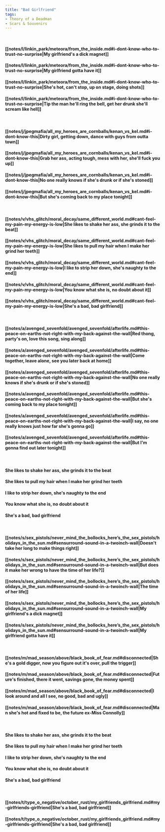 ```yaml
---
title: "Bad Girlfriend"
tags:
- Theory of a Deadman
- Scars & Souvenirs
---
```

&nbsp;
#### [[notes/l/linkin_park/meteora/from_the_inside.md#i-dont-know-who-to-trust-no-surprise|My girlfriend's a dick magnet]]
#### [[notes/l/linkin_park/meteora/from_the_inside.md#i-dont-know-who-to-trust-no-surprise|My girlfriend gotta have it]]
#### [[notes/l/linkin_park/meteora/from_the_inside.md#i-dont-know-who-to-trust-no-surprise|She's hot, can't stop, up on stage, doing shots]]
#### [[notes/l/linkin_park/meteora/from_the_inside.md#i-dont-know-who-to-trust-no-surprise|Tip the man he'll ring the bell, get her drunk she'll scream like hell]]
&nbsp;
#### [[notes/j/jpegmafia/all_my_heroes_are_cornballs/kenan_vs_kel.md#i-dont-know-this|Dirty girl, getting down, dance with guys from outta town]]
#### [[notes/j/jpegmafia/all_my_heroes_are_cornballs/kenan_vs_kel.md#i-dont-know-this|Grab her ass, acting tough, mess with her, she'll fuck you up]]
#### [[notes/j/jpegmafia/all_my_heroes_are_cornballs/kenan_vs_kel.md#i-dont-know-this|No one really knows if she's drunk or if she's stoned]]
#### [[notes/j/jpegmafia/all_my_heroes_are_cornballs/kenan_vs_kel.md#i-dont-know-this|But she's coming back to my place tonight]]
&nbsp;
#### [[notes/v/vhs_glitch/moral_decay/same_different_world.md#cant-feel-my-pain-my-energy-is-low|She likes to shake her ass, she grinds it to the beat]]
#### [[notes/v/vhs_glitch/moral_decay/same_different_world.md#cant-feel-my-pain-my-energy-is-low|She likes to pull my hair when I make her grind her teeth]]
#### [[notes/v/vhs_glitch/moral_decay/same_different_world.md#cant-feel-my-pain-my-energy-is-low|I like to strip her down, she's naughty to the end]]
#### [[notes/v/vhs_glitch/moral_decay/same_different_world.md#cant-feel-my-pain-my-energy-is-low|You know what she is, no doubt about it]]
#### [[notes/v/vhs_glitch/moral_decay/same_different_world.md#cant-feel-my-pain-my-energy-is-low|She's a bad, bad girlfriend]]
&nbsp;
#### [[notes/a/avenged_sevenfold/avenged_sevenfold/afterlife.md#this-peace-on-earths-not-right-with-my-back-against-the-wall|Red thong, party's on, love this song, sing along]]
#### [[notes/a/avenged_sevenfold/avenged_sevenfold/afterlife.md#this-peace-on-earths-not-right-with-my-back-against-the-wall|Come together, leave alone, see you later back at home]]
#### [[notes/a/avenged_sevenfold/avenged_sevenfold/afterlife.md#this-peace-on-earths-not-right-with-my-back-against-the-wall|No one really knows if she's drunk or if she's stoned]]
#### [[notes/a/avenged_sevenfold/avenged_sevenfold/afterlife.md#this-peace-on-earths-not-right-with-my-back-against-the-wall|But she's coming back to my place tonight]]
#### [[notes/a/avenged_sevenfold/avenged_sevenfold/afterlife.md#this-peace-on-earths-not-right-with-my-back-against-the-wall|I say, no one really knows just how far she's gonna go]]
#### [[notes/a/avenged_sevenfold/avenged_sevenfold/afterlife.md#this-peace-on-earths-not-right-with-my-back-against-the-wall|But I'm gonna find out later tonight]]
&nbsp;
#### She likes to shake her ass, she grinds it to the beat
#### She likes to pull my hair when I make her grind her teeth
#### I like to strip her down, she's naughty to the end
#### You know what she is, no doubt about it
#### She's a bad, bad girlfriend
&nbsp;
#### [[notes/s/sex_pistols/never_mind_the_bollocks_here’s_the_sex_pistols/holidays_in_the_sun.md#sensurround-sound-in-a-twoinch-wall|Doesn't take her long to make things right]]
#### [[notes/s/sex_pistols/never_mind_the_bollocks_here’s_the_sex_pistols/holidays_in_the_sun.md#sensurround-sound-in-a-twoinch-wall|But does it make her wrong to have the time of her life?]]
#### [[notes/s/sex_pistols/never_mind_the_bollocks_here’s_the_sex_pistols/holidays_in_the_sun.md#sensurround-sound-in-a-twoinch-wall|The time of her life]]
#### [[notes/s/sex_pistols/never_mind_the_bollocks_here’s_the_sex_pistols/holidays_in_the_sun.md#sensurround-sound-in-a-twoinch-wall|My girlfriend's a dick magnet]]
#### [[notes/s/sex_pistols/never_mind_the_bollocks_here’s_the_sex_pistols/holidays_in_the_sun.md#sensurround-sound-in-a-twoinch-wall|My girlfriend gotta have it]]
&nbsp;
#### [[notes/m/mad_season/above/black_book_of_fear.md#disconnected|She's a gold digger, now you figure out it's over, pull the trigger]]
#### [[notes/m/mad_season/above/black_book_of_fear.md#disconnected|Future's finished, there it went, savings gone, the money spent]]
#### [[notes/m/mad_season/above/black_book_of_fear.md#disconnected|I look around and all I see, no good, bad and ugly]]
#### [[notes/m/mad_season/above/black_book_of_fear.md#disconnected|Man she's hot and fixed to be, the future ex-Miss Connolly]]
&nbsp;
#### She likes to shake her ass, she grinds it to the beat
#### She likes to pull my hair when I make her grind her teeth
#### I like to strip her down, she's naughty to the end
#### You know what she is, no doubt about it
#### She's a bad, bad girlfriend
&nbsp;
#### [[notes/t/type_o_negative/october_rust/my_girlfriends_girlfriend.md#my-girlfriends-girlfriend|She's a bad, bad girlfriend]]
#### [[notes/t/type_o_negative/october_rust/my_girlfriends_girlfriend.md#my-girlfriends-girlfriend|She's a bad, bad girlfriend]]
